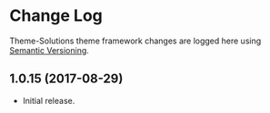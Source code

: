 # Change Log #

Theme-Solutions theme framework changes are logged here using <a href="http://semver.org/">Semantic Versioning</a>.


## 1.0.15 (2017-08-29) ##
* Initial release.

